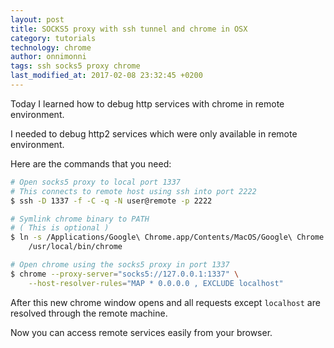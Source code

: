 ```yaml
---
layout: post
title: SOCKS5 proxy with ssh tunnel and chrome in OSX
category: tutorials
technology: chrome
author: onnimonni
tags: ssh socks5 proxy chrome
last_modified_at: 2017-02-08 23:32:45 +0200
---
```


Today I learned how to debug http services with chrome in remote environment.

I needed to debug http2 services which were only available in remote environment.

Here are the commands that you need:
```bash
# Open socks5 proxy to local port 1337
# This connects to remote host using ssh into port 2222
$ ssh -D 1337 -f -C -q -N user@remote -p 2222

# Symlink chrome binary to PATH
# ( This is optional )
$ ln -s /Applications/Google\ Chrome.app/Contents/MacOS/Google\ Chrome \
	/usr/local/bin/chrome

# Open chrome using the socks5 proxy in port 1337
$ chrome --proxy-server="socks5://127.0.0.1:1337" \
	--host-resolver-rules="MAP * 0.0.0.0 , EXCLUDE localhost"
```

After this new chrome window opens and all requests except `localhost` are resolved through the remote machine.

Now you can access remote services easily from your browser.
